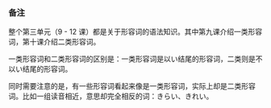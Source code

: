 

### 备注

整个第三单元（9 - 12 课）都是关于形容词的语法知识。其中第九课介绍一类形容词，第十课介绍二类形容词。

一类形容词和二类形容词的区别是：一类形容词是以い结尾的形容词，二类则是不以い结尾的形容词。

同时需要注意的是，有一些形容词看起来像是一类形容词，实际上却是二类形容词。比如一组读音相近，意思却完全相反的词：きらい、きれい。

